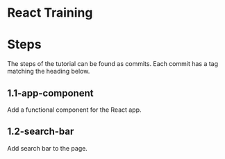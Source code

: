 # React Training

Steps
=====

The steps of the tutorial can be found as commits. Each commit has a tag matching the heading below. 

1.1-app-component
-------------

Add a functional component for the React app. 

1.2-search-bar
--------------

Add search bar to the page.
